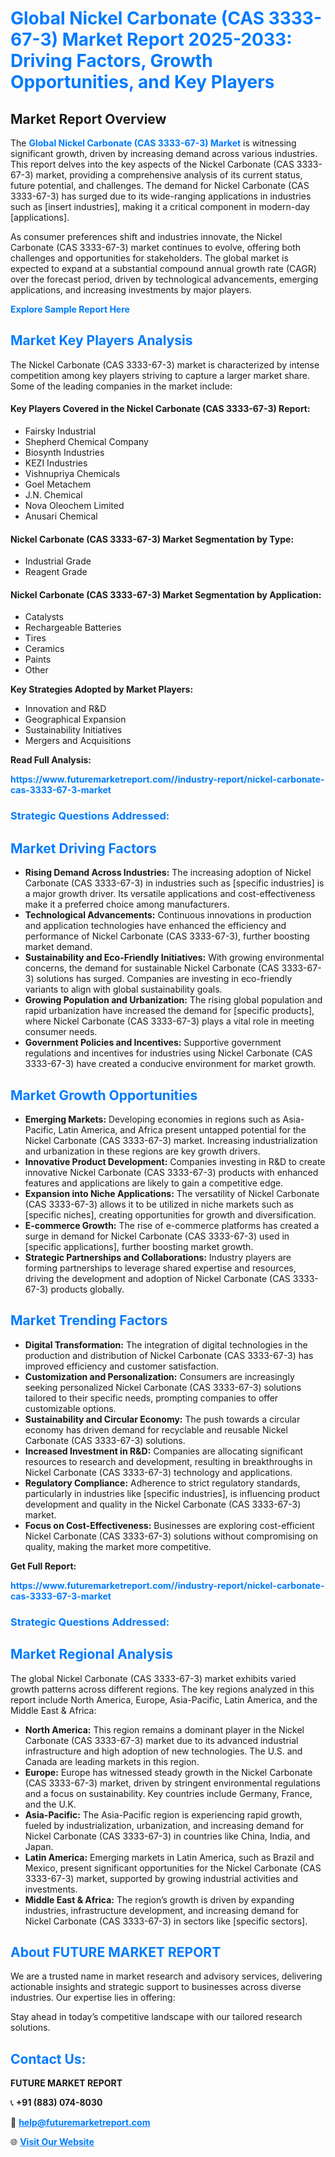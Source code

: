 <h1 style="color: #007BFF;">Global Nickel Carbonate (CAS 3333-67-3) Market Report 2025-2033: Driving Factors, Growth Opportunities, and Key Players</h1>

<section id="overview">
<h2>Market Report Overview</h2>
<p>The <a href="https://www.futuremarketreport.com//industry-report/nickel-carbonate-cas-3333-67-3-market" style="color: #007BFF; text-decoration: none;"><strong>Global Nickel Carbonate (CAS 3333-67-3) Market</strong></a> is witnessing significant growth, driven by increasing demand across various industries. This report delves into the key aspects of the Nickel Carbonate (CAS 3333-67-3) market, providing a comprehensive analysis of its current status, future potential, and challenges. The demand for Nickel Carbonate (CAS 3333-67-3) has surged due to its wide-ranging applications in industries such as [insert industries], making it a critical component in modern-day [applications].</p>
<p>As consumer preferences shift and industries innovate, the Nickel Carbonate (CAS 3333-67-3) market continues to evolve, offering both challenges and opportunities for stakeholders. The global market is expected to expand at a substantial compound annual growth rate (CAGR) over the forecast period, driven by technological advancements, emerging applications, and increasing investments by major players.</p>
</section>

<section id="overview">
<p><a href="https://www.futuremarketreport.com//request-sample/reportId=85253" style="color: #007BFF; text-decoration: none;"><strong>Explore Sample Report Here</strong></a></p>
</section>

<section id="key-players">
<h2 style="color: #007BFF;">Market Key Players Analysis</h2>
<p>The Nickel Carbonate (CAS 3333-67-3) market is characterized by intense competition among key players striving to capture a larger market share. Some of the leading companies in the market include:</p>
<h4>Key Players Covered in the Nickel Carbonate (CAS 3333-67-3) Report:</h4>
<ul><li>Fairsky Industrial</li><li>Shepherd Chemical Company</li><li>Biosynth Industries</li><li>KEZI Industries</li><li>Vishnupriya Chemicals</li><li>Goel Metachem</li><li>J.N. Chemical</li><li>Nova Oleochem Limited</li><li>Anusari Chemical</li></ul>
<h4>Nickel Carbonate (CAS 3333-67-3) Market Segmentation by Type:</h4>
<ul><li>Industrial Grade</li><li>Reagent Grade</li></ul>

<h4>Nickel Carbonate (CAS 3333-67-3) Market Segmentation by Application:</h4>
<ul><li>Catalysts</li><li>Rechargeable Batteries</li><li>Tires</li><li>Ceramics</li><li>Paints</li><li>Other</li></ul>
<p><strong>Key Strategies Adopted by Market Players:</strong></p>
<ul>
<li>Innovation and R&D</li>
<li>Geographical Expansion</li>
<li>Sustainability Initiatives</li>
<li>Mergers and Acquisitions</li>
</ul>
</section>

<section>
<p><strong>Read Full Analysis: </strong></p><a href="https://www.futuremarketreport.com//industry-report/nickel-carbonate-cas-3333-67-3-market" style="color: #007BFF; text-decoration: none;"><strong>https://www.futuremarketreport.com//industry-report/nickel-carbonate-cas-3333-67-3-market</strong></a>
<h3 style="color: #007BFF;">Strategic Questions Addressed:</h3>
</section>

<section id="driving-factors">
<h2 style="color: #007BFF;">Market Driving Factors</h2>
<ul>
<li><strong>Rising Demand Across Industries:</strong> The increasing adoption of Nickel Carbonate (CAS 3333-67-3) in industries such as [specific industries] is a major growth driver. Its versatile applications and cost-effectiveness make it a preferred choice among manufacturers.</li>
<li><strong>Technological Advancements:</strong> Continuous innovations in production and application technologies have enhanced the efficiency and performance of Nickel Carbonate (CAS 3333-67-3), further boosting market demand.</li>
<li><strong>Sustainability and Eco-Friendly Initiatives:</strong> With growing environmental concerns, the demand for sustainable Nickel Carbonate (CAS 3333-67-3) solutions has surged. Companies are investing in eco-friendly variants to align with global sustainability goals.</li>
<li><strong>Growing Population and Urbanization:</strong> The rising global population and rapid urbanization have increased the demand for [specific products], where Nickel Carbonate (CAS 3333-67-3) plays a vital role in meeting consumer needs.</li>
<li><strong>Government Policies and Incentives:</strong> Supportive government regulations and incentives for industries using Nickel Carbonate (CAS 3333-67-3) have created a conducive environment for market growth.</li>
</ul>
</section>

<section id="growth-opportunities">
<h2 style="color: #007BFF;">Market Growth Opportunities</h2>
<ul>
<li><strong>Emerging Markets:</strong> Developing economies in regions such as Asia-Pacific, Latin America, and Africa present untapped potential for the Nickel Carbonate (CAS 3333-67-3) market. Increasing industrialization and urbanization in these regions are key growth drivers.</li>
<li><strong>Innovative Product Development:</strong> Companies investing in R&D to create innovative Nickel Carbonate (CAS 3333-67-3) products with enhanced features and applications are likely to gain a competitive edge.</li>
<li><strong>Expansion into Niche Applications:</strong> The versatility of Nickel Carbonate (CAS 3333-67-3) allows it to be utilized in niche markets such as [specific niches], creating opportunities for growth and diversification.</li>
<li><strong>E-commerce Growth:</strong> The rise of e-commerce platforms has created a surge in demand for Nickel Carbonate (CAS 3333-67-3) used in [specific applications], further boosting market growth.</li>
<li><strong>Strategic Partnerships and Collaborations:</strong> Industry players are forming partnerships to leverage shared expertise and resources, driving the development and adoption of Nickel Carbonate (CAS 3333-67-3) products globally.</li>
</ul>
</section>

<section id="trending-factors">
<h2 style="color: #007BFF;">Market Trending Factors</h2>
<ul>
<li><strong>Digital Transformation:</strong> The integration of digital technologies in the production and distribution of Nickel Carbonate (CAS 3333-67-3) has improved efficiency and customer satisfaction.</li>
<li><strong>Customization and Personalization:</strong> Consumers are increasingly seeking personalized Nickel Carbonate (CAS 3333-67-3) solutions tailored to their specific needs, prompting companies to offer customizable options.</li>
<li><strong>Sustainability and Circular Economy:</strong> The push towards a circular economy has driven demand for recyclable and reusable Nickel Carbonate (CAS 3333-67-3) solutions.</li>
<li><strong>Increased Investment in R&D:</strong> Companies are allocating significant resources to research and development, resulting in breakthroughs in Nickel Carbonate (CAS 3333-67-3) technology and applications.</li>
<li><strong>Regulatory Compliance:</strong> Adherence to strict regulatory standards, particularly in industries like [specific industries], is influencing product development and quality in the Nickel Carbonate (CAS 3333-67-3) market.</li>
<li><strong>Focus on Cost-Effectiveness:</strong> Businesses are exploring cost-efficient Nickel Carbonate (CAS 3333-67-3) solutions without compromising on quality, making the market more competitive.</li>
</ul>
</section>

<section>
<p><strong>Get Full Report: </strong></p><a href="https://www.futuremarketreport.com//industry-report/nickel-carbonate-cas-3333-67-3-market" style="color: #007BFF; text-decoration: none;"><strong>https://www.futuremarketreport.com//industry-report/nickel-carbonate-cas-3333-67-3-market</strong></a>
<h3 style="color: #007BFF;">Strategic Questions Addressed:</h3>
</section>


<section id="regional-analysis">
<h2 style="color: #007BFF;">Market Regional Analysis</h2>
<p>The global Nickel Carbonate (CAS 3333-67-3) market exhibits varied growth patterns across different regions. The key regions analyzed in this report include North America, Europe, Asia-Pacific, Latin America, and the Middle East & Africa:</p>
<ul>
<li><strong>North America:</strong> This region remains a dominant player in the Nickel Carbonate (CAS 3333-67-3) market due to its advanced industrial infrastructure and high adoption of new technologies. The U.S. and Canada are leading markets in this region.</li>
<li><strong>Europe:</strong> Europe has witnessed steady growth in the Nickel Carbonate (CAS 3333-67-3) market, driven by stringent environmental regulations and a focus on sustainability. Key countries include Germany, France, and the U.K.</li>
<li><strong>Asia-Pacific:</strong> The Asia-Pacific region is experiencing rapid growth, fueled by industrialization, urbanization, and increasing demand for Nickel Carbonate (CAS 3333-67-3) in countries like China, India, and Japan.</li>
<li><strong>Latin America:</strong> Emerging markets in Latin America, such as Brazil and Mexico, present significant opportunities for the Nickel Carbonate (CAS 3333-67-3) market, supported by growing industrial activities and investments.</li>
<li><strong>Middle East & Africa:</strong> The region’s growth is driven by expanding industries, infrastructure development, and increasing demand for Nickel Carbonate (CAS 3333-67-3) in sectors like [specific sectors].</li>
</ul>
</section>

<footer>
<h2 style="color: #007BFF;">About FUTURE MARKET REPORT</h2>
<p>We are a trusted name in market research and advisory services, delivering actionable insights and strategic support to businesses across diverse industries. Our expertise lies in offering:</p>

<p>Stay ahead in today’s competitive landscape with our tailored research solutions.</p>

<h2 style="color: #007BFF;">Contact Us:</h2>
<p><strong>FUTURE MARKET REPORT</strong></p>
<p>📞 <strong>+91 (883) 074-8030</strong></p>
<p>📧 <strong><a href="mailto:help@futuremarketreport.com" style="color: #007BFF;">help@futuremarketreport.com</a></strong></p>
<p>🌐 <strong><a href="https://www.futuremarketreport.com/" style="color: #007BFF;">Visit Our Website</a></strong></p>
</footer>